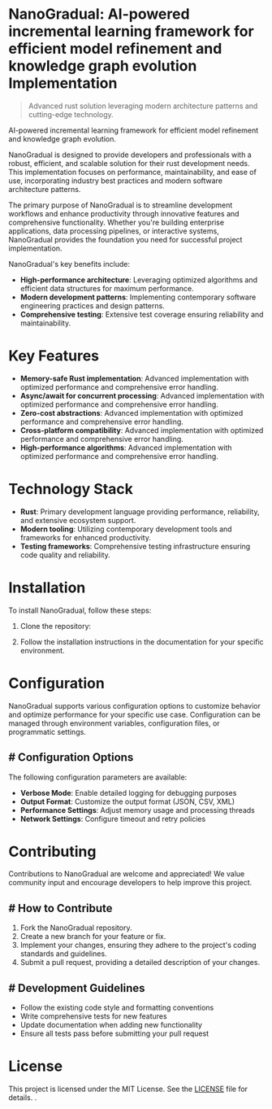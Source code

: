 <!-- fallback_NanoGradual_20250802214606_31090 -->

# NanoGradual: AI-powered incremental learning framework for efficient model refinement and knowledge graph evolution Implementation
> Advanced rust solution leveraging modern architecture patterns and cutting-edge technology.

AI-powered incremental learning framework for efficient model refinement and knowledge graph evolution.

NanoGradual is designed to provide developers and professionals with a robust, efficient, and scalable solution for their rust development needs. This implementation focuses on performance, maintainability, and ease of use, incorporating industry best practices and modern software architecture patterns.

The primary purpose of NanoGradual is to streamline development workflows and enhance productivity through innovative features and comprehensive functionality. Whether you're building enterprise applications, data processing pipelines, or interactive systems, NanoGradual provides the foundation you need for successful project implementation.

NanoGradual's key benefits include:

* **High-performance architecture**: Leveraging optimized algorithms and efficient data structures for maximum performance.
* **Modern development patterns**: Implementing contemporary software engineering practices and design patterns.
* **Comprehensive testing**: Extensive test coverage ensuring reliability and maintainability.

# Key Features

* **Memory-safe Rust implementation**: Advanced implementation with optimized performance and comprehensive error handling.
* **Async/await for concurrent processing**: Advanced implementation with optimized performance and comprehensive error handling.
* **Zero-cost abstractions**: Advanced implementation with optimized performance and comprehensive error handling.
* **Cross-platform compatibility**: Advanced implementation with optimized performance and comprehensive error handling.
* **High-performance algorithms**: Advanced implementation with optimized performance and comprehensive error handling.

# Technology Stack

* **Rust**: Primary development language providing performance, reliability, and extensive ecosystem support.
* **Modern tooling**: Utilizing contemporary development tools and frameworks for enhanced productivity.
* **Testing frameworks**: Comprehensive testing infrastructure ensuring code quality and reliability.

# Installation

To install NanoGradual, follow these steps:

1. Clone the repository:


2. Follow the installation instructions in the documentation for your specific environment.

# Configuration

NanoGradual supports various configuration options to customize behavior and optimize performance for your specific use case. Configuration can be managed through environment variables, configuration files, or programmatic settings.

## # Configuration Options

The following configuration parameters are available:

* **Verbose Mode**: Enable detailed logging for debugging purposes
* **Output Format**: Customize the output format (JSON, CSV, XML)
* **Performance Settings**: Adjust memory usage and processing threads
* **Network Settings**: Configure timeout and retry policies

# Contributing

Contributions to NanoGradual are welcome and appreciated! We value community input and encourage developers to help improve this project.

## # How to Contribute

1. Fork the NanoGradual repository.
2. Create a new branch for your feature or fix.
3. Implement your changes, ensuring they adhere to the project's coding standards and guidelines.
4. Submit a pull request, providing a detailed description of your changes.

## # Development Guidelines

* Follow the existing code style and formatting conventions
* Write comprehensive tests for new features
* Update documentation when adding new functionality
* Ensure all tests pass before submitting your pull request

# License

This project is licensed under the MIT License. See the [LICENSE](https://github.com/ludo53/NanoGradual/blob/main/LICENSE) file for details.
.